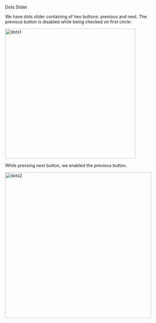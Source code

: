 Dots Slider

We have dots slider containing of two buttons: previous and next. The previous button is disabled while being checked on first circle:


<img width="424" alt="dots1" src="https://github.com/rumejsapezic/JavaScript-Small-Projects/assets/77631994/32b25ef0-67b2-4809-800c-eaac0e18c40e">

While pressing next button, we enabled the previous button.


<img width="476" alt="dots2" src="https://github.com/rumejsapezic/JavaScript-Small-Projects/assets/77631994/0761a41e-7729-45bf-a5ba-395cd94b4f97">




